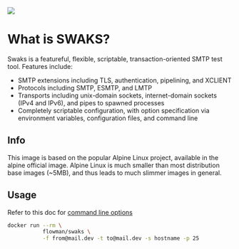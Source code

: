 [![](https://badge.imagelayers.io/flowman/swaks:latest.svg)](https://imagelayers.io/?images=flowman/swaks:latest 'Get your own badge on imagelayers.io')

# What is SWAKS?

 Swaks is a featureful, flexible, scriptable, transaction-oriented SMTP test tool. Features include:

 - SMTP extensions including TLS, authentication, pipelining, and XCLIENT
 - Protocols including SMTP, ESMTP, and LMTP
 - Transports including unix-domain sockets, internet-domain sockets (IPv4 and IPv6), and pipes to spawned processes
 - Completely scriptable configuration, with option specification via environment variables, configuration files, and command line


## Info

This image is based on the popular Alpine Linux project, available in the alpine official image. Alpine Linux is much smaller than most distribution base images (~5MB), and thus leads to much slimmer images in general.

## Usage

Refer to this doc for [command line options](http://www.jetmore.org/john/code/swaks/latest/doc/ref.txt)

```bash
docker run --rm \
           flowman/swaks \
           -f from@mail.dev -t to@mail.dev -s hostname -p 25
```
